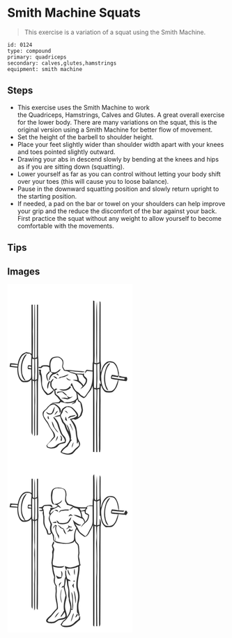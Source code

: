 # Smith Machine Squats
> This exercise is a variation of a squat using the Smith Machine.

``` 
id: 0124 
type: compound 
primary: quadriceps 
secondary: calves,glutes,hamstrings 
equipment: smith machine 
``` 

## Steps

 - This exercise uses the Smith Machine to work the Quadriceps, Hamstrings, Calves and Glutes. A great overall exercise for the lower body. There are many variations on the squat, this is the original version using a Smith Machine for better flow of movement.
 - Set the height of the barbell to shoulder height.
 - Place your feet slightly wider than shoulder width apart with your knees and toes pointed slightly outward.
 - Drawing your abs in descend slowly by bending at the knees and hips as if you are sitting down (squatting).
 - Lower yourself as far as you can control without letting your body shift over your toes (this will cause you to loose balance).
 - Pause in the downward squatting position and slowly return upright to the starting position.
 - If needed, a pad on the bar or towel on your shoulders can help improve your grip and the reduce the discomfort of the bar against your back. First practice the squat without any weight to allow yourself to become comfortable with the movements.

## Tips


## Images

<svg width="288" height="400" viewBox="0 0 216 300" xmlns="http://www.w3.org/2000/svg">
  <g fill="#FFF">
    <path d="M0 0h216v300H0V0m147.79 28.02c-.11 33-.04 65.99-.04 98.99-.12 2.87.48 5.93-.81 8.62-.24 4.29-.02 8.6-.28 12.89-3.21-.34-6.37-1.07-9.57-1.36-2.61 1-3.01 4.14-3.62 6.49 1.3-1.49 2.52-3.06 3.78-4.6 3.18.51 6.38.83 9.59 1.12.25 11.56.19 24.03-6.76 33.88-2.68 3.31-4.38 7.47-7.88 10.04-2.49-1.49-5.36-2.6-7.09-5.05-2.25-3.14-6.22-4.39-8.48-7.5-2.69-3.38-3.64-7.69-5.59-11.46-1 1.19-1.63 2.63-2.21 4.07.89.42 1.79.83 2.69 1.25 1.09 4.52 4.13 8.12 7.26 11.41.59 3.33 1.29 6.68.8 10.07-5.26 6.04-13.84 6.38-21.25 6.31-2.58-2.98-6.41-4.76-8.35-8.28-1.42-2.87-4.92-3.78-6.56-6.49-.22-1.92-.02-3.92-.98-5.68 1.06-.61 2.15-1.17 3.24-1.71-.09-.35-.26-1.03-.35-1.38l-2.74.15c-.5.56-1.01 1.12-1.51 1.68-1.69-2.01-4-3.73-4.77-6.35-.33-2.12-.12-4.28-.15-6.41 1.53-1.83 2.77-3.89 3.55-6.15-2.51 1.05-3.85 3.52-5.68 5.38.01 2.85-.61 5.89.67 8.57 1.19 2.21 3.09 3.91 4.89 5.62-2.89 2.54-5.76 5.19-9.36 6.68-2.67-2.98-6.25-5.29-7.87-9.08-1.28-3.11-2.85-6.28-2.67-9.73.21-5.67.54-11.54-1.49-16.95-.78-1.89-.19-3.91-.09-5.86a7.86 7.86 0 0 0-3.97-.06c-.02.99.41 1.79 1.29 2.4-.65 2.33-.36 4.72.14 7.04l1.13-.31c1.52 6.5.9 13.26 2.5 19.74 1.07 5.36 4.64 9.75 8.22 13.69 1.68 1.87 4.26.52 6.18-.18 3.45-1.12 5.04-4.62 7.2-7.22.42 2.31.17 4.75.9 7 1.24 2.31 3.77 3.52 5.27 5.63 1.23 1.79 2.56 3.52 4.1 5.06-.88 1.01-1.73 2.05-2.56 3.1-3.69.45-7.41.58-11.11.91l.06.98c3.9-.31 7.81.13 11.71 0 1.34-.08 1.93-1.6 2.9-2.32 3.61.78 7.22 1.65 10.88 2.2 4.85.24 9.53-1.42 14.13-2.75-2.22 1.37-4.73 2.41-6.44 4.46 3.09-1.36 8.01-1.71 7.79-6.11.9-.82 1.8-1.63 2.7-2.43.16.77.49 2.32.65 3.09 1.34.97 2.67 1.95 3.99 2.96.54 3.65 1.35 7.25 2.02 10.88.74 3.24-1.26 6.11-2.01 9.14-.58 2.09-2.03 4.33-4.31 4.73 2.52-5.57-3.2-10.09-6.6-13.75-3.95-5.22-12.19-7.12-17.38-2.61-4.69 2.47-4.93 8.13-6.76 12.49-3.95 1.16-8.19 1.77-11.54 4.36 2.63 4.45 6.4 8.41 7.56 13.58 1.05 4.42 3.11 8.49 4.63 12.75 1.87 5.44 8.13 8.73 7.7 15.05-4.76 2.6-10.92 2.38-14.76 6.62-2.25 2.77-5.87 3.26-9.13 4.02L70 280.2l-1.47-2.63c1.63-3.86 5.56-5.77 8.14-8.86 1.66-1.99 3.58-3.72 5.26-5.67 1.43-5.03-2.64-9.05-5.2-12.88-4.04-4.44-5.02-10.69-8.95-15.2-2.32-3.9-6.58-7.91-5.07-12.86.64-4.17 5.03-5.83 7.19-9.06 2.54-3.55 6.21-6.68 10.9-6.02 2.56 2.16 5.85 3.67 7.47 6.76 1.51 2.28 1.65 5.06 2.06 7.68 3.04-2.22 1.81-6.31.11-8.98-3.7-4.15-8.67-8.29-14.65-6.94-2.67 2.35-5.61 4.46-7.68 7.42-2.07 2.88-5.77 4.39-7.12 7.8-1.41 8.9 6.66 14.88 10 22.26 2.9 6.61 9.75 12.13 8.86 19.93-1.56 1.82-3.26 3.52-4.58 5.54-2.33 3.37-5.75 5.83-7.92 9.33.43 1.15.92 2.29 1.48 3.4 5.37 2.07 11.6 2.33 16.58-.83 1.88-1.76 3.25-4.19 5.76-5.14 2.91-.94 6.01-1.18 8.87-2.3.59-1.96 1.55-3.97.78-6.02-.73-4.46-5.36-6.64-6.87-10.72-1.95-4.64-3.64-9.39-4.91-14.27-1.43-5.19-4.91-9.45-8.71-13.12 3.53-.41 6.99-1.25 10.48-1.85 1 3.09 2.03 6.18 3.14 9.23 1.01 2.94 4.06 4.67 4.8 7.74 1.93 7.43 6.94 13.67 8.5 21.24 1.14 4.71-2.82 8.29-5.04 11.97-3.78 3.84-9.2 6.53-10.51 12.24 5.51 3.9 12.74 5.22 19.19 3.05 2.52-.72 3.77-3.23 5.49-4.99 2.81-3.58 7.38-5.88 8.78-10.46.98-3.17-1.22-6.01-2.36-8.81-2.73-5.27-2.36-11.36-3.28-17.08-.55-6.91-3.92-13.48-9.27-17.89 1.34-.43 2.68-.81 4.04-1.17 1.24.96 2.8 1.5 4.27.68 3.77-1.2 6.88-3.88 9.34-6.91.8-3.63 3.01-7.05 2.1-10.91-.97-5.25-.94-12.02-6.6-14.59-2.25-3.96-1.2-8.63-3.05-12.75 3.38 3.37 6.74 7.06 11.51 8.41 4.36-2.05 5.79-6.95 8.97-10.23a24.3 24.3 0 0 0 5.74-10.87c.41 2.72 1.17 5.41 1.17 8.18 0 35.22-.02 70.45.01 105.67.53.04 1.59.12 2.12.15.06-36.2.22-72.4-.06-108.6 1.23.41 2.46.83 3.69 1.25.02 8.18.13 16.36-.51 24.51-.07 27.66-.22 55.33.17 82.97.47-.01 1.4-.02 1.87-.03-.48-36-.6-72.03.1-108.03 1.07-.26 2.14-.52 3.21-.77.07 26.63-.1 53.26-.43 79.89.48 9.65-.47 19.3.25 28.94.36 0 1.08.01 1.44.01.31-1.65.66-3.29.68-4.97.23-28-.04-56 .33-84-.19-8.7-.47-17.43.67-26.07 1.68 2.02 1.96 4.96 3.57 7.11 1.64 2.34 3.82 5.25 7.02 5.04 3.57.03 7.63 1.05 10.57-1.64 5.59-4.8 8.24-12.34 9.11-19.48 4.46.51 8.91 1.17 13.35 1.85 2.19-1.91 2.12-4.86.63-7.15-4.35-.32-9-.33-12.94-2.39.08 1.08.15 2.16.2 3.24 3.09.03 6.15.46 9.2.9l-.4 2.59c-7.43-.69-14.79-1.99-22.13-3.31.74-.85 1.15-2.86 2.72-2.16 2.99.49 5.97 1.05 8.98 1.43.87-2.95 1.59-6.01.66-9.07-1.38-6.17-2.86-13.56-8.7-17.08-4.02-1.34-8.95-2.07-12.63.6-5.53 3.92-7.61 10.84-9.3 17.08-1.25-3.12.3-6.36.21-9.57.38-4.03-.72-7.98-.82-11.98.06-32.01.04-64.03.09-96.04-.2-1.66.45-4.03-1.72-4.74-.55 35.06-.08 70.13-.48 105.19l-3.99 1.35c.13-6.93.25-13.87.2-20.8-.15-28.46.48-56.94-.49-85.38-1.07 10.08-.93 20.27-.97 30.41-.12 19.02.18 38.05-.12 57.08-.11 6.27.41 12.52.66 18.78-.91-.18-2.73-.54-3.64-.73-.05-4.69.41-9.37.29-14.07-.34-30.8.5-61.61-.44-92.4-.55-.15-1.64-.46-2.18-.61M41.63 35c.1 28.22-.14 56.44.12 84.66-2.52-2.26-5.93-2.16-9.02-2.94-3.12 1.28-6.56 2.45-8.64 5.28-3.46 4.48-5.23 10.04-6.17 15.56-4.18-1.17-8.53-1.5-12.85-1.67-.57 2.04-.88 4.13-1.04 6.25 4.44.32 8.84 1.09 13.28 1.35-.29 7.96.66 16.84 6.3 22.95 2.65 3.03 6.91 1.97 10.42 1.88 3.03-.1 5.08-2.62 7.33-4.29.44 4.3.26 8.63.28 12.94 0 25.66-.01 51.31 0 76.97-.12 2.26 1.01 4.28 1.81 6.32.43-31.58-.12-63.17.19-94.75.65.34 1.96 1.01 2.62 1.35 1.14 31.6-1.04 63.23.16 94.82.77-1.08 1.46-2.26 1.28-3.65-.01-16.37.01-32.74 0-49.11.78-13.96-.58-27.94.16-41.91.66-.48 1.99-1.43 2.65-1.91.72 31.75-.12 63.54.17 95.3 3.02-.27 1.62-3.51 2-5.39.05-28.98.11-57.96.09-86.94 1.16-6.98.85-14.03.56-21.07.18-8.32.51-16.68-.46-24.96-.04-29.01-.01-58.02.04-87.03-.46-.01-1.36-.01-1.82-.01-.01 30.27-.2 60.54-.22 90.82-.81.26-2.42.79-3.23 1.06.11-30.6.14-61.21-.17-91.8l-.85-.04c-.57 30.77-.07 61.55-.33 92.32-3.08-.63-2.33-4.02-2.45-6.32.4-13.37.4-26.76.03-40.14.61-15.3-.33-30.6-.05-45.9h-2.19m35.63 91.34c-4.47 3.13-4.76 9.07-4.96 14.03-3.58-1.39-7.52-.96-11.26-.7-1.76-.02-2.64 1.76-3.82 2.77-.82-.06-2.46-.19-3.28-.25-.02.5-.07 1.51-.09 2.02 1.39.07 2.79.11 4.18.11 1.92-.41 2.63-3.13 4.8-2.86 3.21-.07 6.6-.07 9.49 1.51.13 2.21 0 4.54.94 6.6 1.02 1.84 3.05 2.67 4.82 3.62-4.14 2.49-6.03 7.26-6.4 11.89l1.12-.28c1.38-4.72 4.47-10.27 10.04-10.44 3.16-2.65 7.92-4.02 9.02-8.46-3.01 1.1-4.81 4.13-7.84 5.16-2.73 1.1-5.69.6-8.51.26-.62-6.94-2.93-14.31.91-20.78 1.03-3.75 5.27-3.97 8.45-4.6 5.55-.98 11.01 4.51 10.4 10.03.01 2.2-1.12 4.38-.69 6.57.74 2.19 2.04 4.13 3.15 6.14 3.09.58 6.37.72 9.11 2.42 2.94 1.92 6.53 2.09 9.7 3.44 3.02 2.55 3.96 6.66 3.97 10.45-2.57-.21-5.15-.41-7.73-.18 2.99 1.24 6.39 1.43 9.13 3.25 3 2.04 5.64 4.56 7.79 7.48-1.37 1.72-2.75 3.45-4.05 5.24 5.44-3.74 11.73-8.55 11.84-15.78.22-3.47-3.32-5.06-5.17-7.41-.33-1.44-.38-2.91-.53-4.37l-1.36 1.16c-4.93-1.02-10.2.46-14.87-1.76-3.04-1.15-6.67-.79-9.08-3.32 7.26.46 14.46 1.64 21.73 1.96 1.8.02 3.73.2 5.33-.8-6.7-1.65-13.68-1.1-20.46-2.16-4.69-.44-9.4-.98-14.11-.7-1.45-1.95-2.57-4.12-3.41-6.4 1.25-3.29 1.41-6.98.46-10.37-1.13-2.28-3.24-3.95-5.35-5.29-4.3-1.76-9.25-1-13.41.8m-10.12 29.64c-.18 4.13.72 8.53 4 11.33-1.61-3.61-2.55-7.43-2.14-11.41 1.57-1.84 3.93-3.37 4.2-5.96l-1.23-.2c-1.71 1.98-3.74 3.83-4.83 6.24m16.85-1.11c1.64.84 3.27 1.73 4.99 2.44-.77-1.3-1.62-2.55-2.48-3.78-.84.43-1.68.88-2.51 1.34m6.36 4.79c-.89 1.12-1.73 2.28-2.57 3.44 3.08-2.65 7.07-2.88 10.84-3.73 2.21-1.46 5.49-1.79 6.7-4.38-5.08 1.32-9.6 4.39-14.97 4.67M79 158.23c2.06 2.05 4.42 3.92 7.23 4.79-1.06-3.15-4.13-4.51-7.23-4.79m22.6 2.47c.99 3.5 4.58 5.54 8.01 4.17-1.34-.42-2.69-.82-4.04-1.19-1.28-1.05-2.59-2.06-3.97-2.98m-29.99 6.52c-2.6 3.76-3.49 8.38-2.38 12.83 1.63-2.07 1.26-4.81 1.97-7.2.74-2 1.87-3.85 2.39-5.94l-.7-.13-1.28.44m36.58 7.97c-1.82 2.03-3.8 4.06-6.34 5.17-4.09 1.27-8.4.39-12.59.57 6.43 3.93 15.71 2.76 20.29-3.53-.45-.74-.9-1.48-1.36-2.21m-21.51 9.71c-.61 1.05-1.22 2.1-1.8 3.17 3.17-1.52 6.53-2.72 10.11-2.28 2.41 2.5 4.93 5.06 8.28 6.26-1.12-2.53-3.62-3.93-5.55-5.74-2.93-3.11-7.36-1.23-11.04-1.41m16.03 7.61c.59.96 1.77 2.89 2.36 3.86-2.14-.06-4.23-.51-6.27-1.13-2.09.26-4.18.56-6.26.9 3.1.64 6.28.79 9.31 1.73 2.89 1.15 5.33-1.25 7.7-2.49 1.15-.73 2.29-1.49 3.38-2.31-1.64.48-3.22 1.15-4.89 1.57-1.9-.36-3.59-1.35-5.33-2.13M77 220.96c-2.91 3.65-7.02.5-10.04-1.18 1.14 4.08 6.17 5.6 9.67 3.74 3.95-2.95 4.26-8.26 5.19-12.69-2.26 3.04-3.31 6.71-4.82 10.13m4.29 4.3c2.35-2.18 4.68-4.53 5.84-7.58-3.06 1.48-4.77 4.49-5.84 7.58m-9.41 6.73c-.29-1.84-.85-3.62-1.47-5.37-1.54 1.53-1.31 6.08 1.47 5.37m4.88 3.98c.09 4.11 1.62 8.07 3.95 11.41 2.07 2.98 4 6.32 7.34 8.05-1.7-2.72-4.11-4.91-5.84-7.61-2.38-3.7-2.62-8.39-5.45-11.85m14.3 24.53c.5 1.39 1.06 2.76 1.64 4.13-.33 1.48-.64 2.97-.94 4.46.47.19 1.41.57 1.88.75.72-3.35 1.42-7.77-2.58-9.34m-7.92 10.22c1.75-2.96 4.82-5.98 3.46-9.72-1.49 3.1-2.67 6.37-3.46 9.72z"/>
    <path d="M24.62 124.51c1.73-2.63 4.62-4.08 7.13-5.82 2.33.39 4.68.66 7.04.79 1.16 1.32 3.24 2.49 2.77 4.55-.73 5.22-.48 10.5-.47 15.75-1.67-.14-3.35-.27-5.03-.4-1.02 2.18-1.44 4.48-.32 6.73 1.73.11 3.46.25 5.19.38.06 4.8.45 9.65-.14 14.44-1.81 3.98-6.25 5.6-10.42 5.08.21-.76.65-2.29.86-3.05l-.66 1.35c-2.25-3.92-4.74-7.88-5.15-12.49-.69-7.52-.35-15.37 2.87-22.32 1.28-3.46 4.04-6.1 5.28-9.56-3.19 1.19-4.75 4.38-6.35 7.15-4.43 9.33-4.86 20.25-2.29 30.17.89 3.63 3.31 6.54 5.73 9.27-5.7.34-8.84-4.93-10.24-9.65-3.01-10.76-1.67-22.8 4.2-32.37zM42.86 128.16c1.18.21 2.37.43 3.55.65 0 11.93.5 23.89-.53 35.8-.68-.25-2.05-.75-2.73-1.01-.56-11.8-.27-23.63-.29-35.44zM47.81 128.62c1.19-.23 2.39-.47 3.59-.7-.14 11.77.14 23.55-.18 35.3-1.14.56-2.3 1.07-3.49 1.53-.06-3.56-.05-7.13.16-10.69.62-8.47-.52-16.96-.08-25.44zM174.99 134.19c3.1.66 6.88-.01 9.2 2.6 4.94 5.01 5.8 12.33 6.99 18.93-.33.71-.66 1.41-1 2.12-3.33-.92-6.74-1.44-10.14-1.94-.75 2.05-3.03 5.87-.17 7.13 3.56 1.02 7.29 1.25 10.95 1.72-2.73 6.59-3.78 15.31-10.95 18.74-4.3.59-9.96 1.48-12.81-2.68-5.03-6.42-4.98-15.05-5.48-22.81 1.11-6.48 2.53-13.34 6.7-18.65 1.74-2.29 4.33-3.66 6.71-5.16m-4.89 9.82c-4.23 11.1-5.03 24-.02 34.99.73 1.84 2.34 3.05 3.94 4.09-1.32-3.81-3.85-7.15-4.51-11.2-1.79-8.78-1.49-18.22 1.87-26.59 1.33-3.52 4.24-6.11 5.81-9.5-3.98.84-5.5 4.95-7.09 8.21zM149.27 137.02c1.35.25 2.7.5 4.05.77-.03 13.76.51 27.55-.58 41.28-1.16-.39-2.31-.79-3.46-1.19-.02-13.62-.08-27.24-.01-40.86zM154.88 137.65c1.33-.45 2.67-.9 4.01-1.34 0 8.57-.01 17.14-.03 25.71.04 1.74-.07 3.82 1.49 5.01.23 1.57.75 3.15.46 4.75-.25.02-.74.05-.99.07-.25-.75-.74-2.24-.99-2.98.05 3.02.05 6.04-.03 9.06-1.38.38-2.76.74-4.14 1.1-.02-4.35.08-8.7.33-13.03.46-9.45-.53-18.9-.11-28.35zM6.58 138.26c3.71-.06 7.41.38 11.12.42-.06.77-.19 2.31-.25 3.08-3.72-.43-7.42-.92-11.14-1.33.07-.54.2-1.63.27-2.17z"/>
    <path d="M36.99 141.2l3.83.42c.07.8.22 2.41.29 3.21-1.66-.31-3.33-.58-4.95-1.06.21-.88.49-1.74.83-2.57zM119.72 155.04c3.4-.01 6.82.19 10.14 1.01.35 3.46 3.16 5.61 5.25 8.06.85 3.83-1.75 7.15-3.89 10.02-1.98-3.33-5.02-5.75-7.85-8.31-.36-3.82-1.42-7.61-3.65-10.78zM102.72 211.06c2.74.03 5.73.32 7.87 2.24 3.9 3.77 7.73 7.82 9.51 13.07-3.19 3.53-7.82 4.87-12.39 5.47 4.54 7.1 9.66 14.38 10.12 23.1.17 6.3 2.68 12.42 1.86 18.73.29.11.88.33 1.17.43.31-.82.92-2.47 1.23-3.3 1 1.99 1.61 4.12 1.68 6.36-2.77 3.46-6.71 5.69-9.5 9.12-3.13 4.4-9.28 6.26-14.4 4.77-2.1-.54-4.16-1.23-6.19-1.99 2.32-4.38 6.37-7.27 10.29-10.08 2.4-3.71 4.1-7.89 7.26-11.08-.47-.07-1.41-.2-1.88-.26 1.28-5.61-.64-11.34-2.22-16.7-1.25-3.58-2.53-7.35-5.32-10.06 1.08 4.32 3.4 8.21 4.41 12.56-2.75-3.3-4.16-7.39-5.37-11.44-.73-2.59-3.68-3.73-4.4-6.35-.94-3.48-4.09-6.01-4.4-9.69.66-2.51 2.98-4.25 3.37-6.88.42-4.04 4.49-5.77 7.3-8.02m-4.05 6.67c1.86 1.58 3.6 3.32 5.65 4.67-.37-1.69-1.63-2.84-2.77-4.04-.72-.16-2.16-.47-2.88-.63M104.4 231c1.73-.78 3.36-1.75 5.1-2.51 2.96-.75 6.71-.48 8.35-3.63-4.55 1.98-11.48.25-13.45 6.14m-4.5 2.84c1.06.52 2.12 1.05 3.18 1.59-.8-2.54-1.48-5.12-2.43-7.6-.86 1.89-.93 3.97-.75 6.01m7.44 6.75c2.16 3.94 3.98 8.06 5.63 12.24-.57-4.48-2.77-8.49-4.36-12.66-.32.1-.95.31-1.27.42m3.81 40.84c1.66-2.93 2.43-6.27 2.99-9.56-1.82 2.86-3.13 6.11-2.99 9.56z"/>
  </g>
  <g fill="#333">
    <path d="M147.79 28.02c.54.15 1.63.46 2.18.61.94 30.79.1 61.6.44 92.4.12 4.7-.34 9.38-.29 14.07.91.19 2.73.55 3.64.73-.25-6.26-.77-12.51-.66-18.78.3-19.03 0-38.06.12-57.08.04-10.14-.1-20.33.97-30.41.97 28.44.34 56.92.49 85.38.05 6.93-.07 13.87-.2 20.8l3.99-1.35c.4-35.06-.07-70.13.48-105.19 2.17.71 1.52 3.08 1.72 4.74-.05 32.01-.03 64.03-.09 96.04.1 4 1.2 7.95.82 11.98.09 3.21-1.46 6.45-.21 9.57 1.69-6.24 3.77-13.16 9.3-17.08 3.68-2.67 8.61-1.94 12.63-.6 5.84 3.52 7.32 10.91 8.7 17.08.93 3.06.21 6.12-.66 9.07-3.01-.38-5.99-.94-8.98-1.43-1.57-.7-1.98 1.31-2.72 2.16 7.34 1.32 14.7 2.62 22.13 3.31l.4-2.59c-3.05-.44-6.11-.87-9.2-.9-.05-1.08-.12-2.16-.2-3.24 3.94 2.06 8.59 2.07 12.94 2.39 1.49 2.29 1.56 5.24-.63 7.15-4.44-.68-8.89-1.34-13.35-1.85-.87 7.14-3.52 14.68-9.11 19.48-2.94 2.69-7 1.67-10.57 1.64-3.2.21-5.38-2.7-7.02-5.04-1.61-2.15-1.89-5.09-3.57-7.11-1.14 8.64-.86 17.37-.67 26.07-.37 28-.1 56-.33 84-.02 1.68-.37 3.32-.68 4.97-.36 0-1.08-.01-1.44-.01-.72-9.64.23-19.29-.25-28.94.33-26.63.5-53.26.43-79.89-1.07.25-2.14.51-3.21.77-.7 36-.58 72.03-.1 108.03-.47.01-1.4.02-1.87.03-.39-27.64-.24-55.31-.17-82.97.64-8.15.53-16.33.51-24.51-1.23-.42-2.46-.84-3.69-1.25.28 36.2.12 72.4.06 108.6-.53-.03-1.59-.11-2.12-.15-.03-35.22-.01-70.45-.01-105.67 0-2.77-.76-5.46-1.17-8.18a24.3 24.3 0 0 1-5.74 10.87c-3.18 3.28-4.61 8.18-8.97 10.23-4.77-1.35-8.13-5.04-11.51-8.41 1.85 4.12.8 8.79 3.05 12.75 5.66 2.57 5.63 9.34 6.6 14.59.91 3.86-1.3 7.28-2.1 10.91-2.46 3.03-5.57 5.71-9.34 6.91-1.47.82-3.03.28-4.27-.68-1.36.36-2.7.74-4.04 1.17 5.35 4.41 8.72 10.98 9.27 17.89.92 5.72.55 11.81 3.28 17.08 1.14 2.8 3.34 5.64 2.36 8.81-1.4 4.58-5.97 6.88-8.78 10.46-1.72 1.76-2.97 4.27-5.49 4.99-6.45 2.17-13.68.85-19.19-3.05 1.31-5.71 6.73-8.4 10.51-12.24 2.22-3.68 6.18-7.26 5.04-11.97-1.56-7.57-6.57-13.81-8.5-21.24-.74-3.07-3.79-4.8-4.8-7.74-1.11-3.05-2.14-6.14-3.14-9.23-3.49.6-6.95 1.44-10.48 1.85 3.8 3.67 7.28 7.93 8.71 13.12 1.27 4.88 2.96 9.63 4.91 14.27 1.51 4.08 6.14 6.26 6.87 10.72.77 2.05-.19 4.06-.78 6.02-2.86 1.12-5.96 1.36-8.87 2.3-2.51.95-3.88 3.38-5.76 5.14-4.98 3.16-11.21 2.9-16.58.83-.56-1.11-1.05-2.25-1.48-3.4 2.17-3.5 5.59-5.96 7.92-9.33 1.32-2.02 3.02-3.72 4.58-5.54.89-7.8-5.96-13.32-8.86-19.93-3.34-7.38-11.41-13.36-10-22.26 1.35-3.41 5.05-4.92 7.12-7.8 2.07-2.96 5.01-5.07 7.68-7.42 5.98-1.35 10.95 2.79 14.65 6.94 1.7 2.67 2.93 6.76-.11 8.98-.41-2.62-.55-5.4-2.06-7.68-1.62-3.09-4.91-4.6-7.47-6.76-4.69-.66-8.36 2.47-10.9 6.02-2.16 3.23-6.55 4.89-7.19 9.06-1.51 4.95 2.75 8.96 5.07 12.86 3.93 4.51 4.91 10.76 8.95 15.2 2.56 3.83 6.63 7.85 5.2 12.88-1.68 1.95-3.6 3.68-5.26 5.67-2.58 3.09-6.51 5-8.14 8.86L70 280.2l5.19 1.14c3.26-.76 6.88-1.25 9.13-4.02 3.84-4.24 10-4.02 14.76-6.62.43-6.32-5.83-9.61-7.7-15.05-1.52-4.26-3.58-8.33-4.63-12.75-1.16-5.17-4.93-9.13-7.56-13.58 3.35-2.59 7.59-3.2 11.54-4.36 1.83-4.36 2.07-10.02 6.76-12.49 5.19-4.51 13.43-2.61 17.38 2.61 3.4 3.66 9.12 8.18 6.6 13.75 2.28-.4 3.73-2.64 4.31-4.73.75-3.03 2.75-5.9 2.01-9.14-.67-3.63-1.48-7.23-2.02-10.88-1.32-1.01-2.65-1.99-3.99-2.96-.16-.77-.49-2.32-.65-3.09-.9.8-1.8 1.61-2.7 2.43.22 4.4-4.7 4.75-7.79 6.11 1.71-2.05 4.22-3.09 6.44-4.46-4.6 1.33-9.28 2.99-14.13 2.75-3.66-.55-7.27-1.42-10.88-2.2-.97.72-1.56 2.24-2.9 2.32-3.9.13-7.81-.31-11.71 0l-.06-.98c3.7-.33 7.42-.46 11.11-.91.83-1.05 1.68-2.09 2.56-3.1-1.54-1.54-2.87-3.27-4.1-5.06-1.5-2.11-4.03-3.32-5.27-5.63-.73-2.25-.48-4.69-.9-7-2.16 2.6-3.75 6.1-7.2 7.22-1.92.7-4.5 2.05-6.18.18-3.58-3.94-7.15-8.33-8.22-13.69-1.6-6.48-.98-13.24-2.5-19.74l-1.13.31c-.5-2.32-.79-4.71-.14-7.04-.88-.61-1.31-1.41-1.29-2.4a7.86 7.86 0 0 1 3.97.06c-.1 1.95-.69 3.97.09 5.86 2.03 5.41 1.7 11.28 1.49 16.95-.18 3.45 1.39 6.62 2.67 9.73 1.62 3.79 5.2 6.1 7.87 9.08 3.6-1.49 6.47-4.14 9.36-6.68-1.8-1.71-3.7-3.41-4.89-5.62-1.28-2.68-.66-5.72-.67-8.57 1.83-1.86 3.17-4.33 5.68-5.38-.78 2.26-2.02 4.32-3.55 6.15.03 2.13-.18 4.29.15 6.41.77 2.62 3.08 4.34 4.77 6.35.5-.56 1.01-1.12 1.51-1.68l2.74-.15c.09.35.26 1.03.35 1.38-1.09.54-2.18 1.1-3.24 1.71.96 1.76.76 3.76.98 5.68 1.64 2.71 5.14 3.62 6.56 6.49 1.94 3.52 5.77 5.3 8.35 8.28 7.41.07 15.99-.27 21.25-6.31.49-3.39-.21-6.74-.8-10.07-3.13-3.29-6.17-6.89-7.26-11.41-.9-.42-1.8-.83-2.69-1.25.58-1.44 1.21-2.88 2.21-4.07 1.95 3.77 2.9 8.08 5.59 11.46 2.26 3.11 6.23 4.36 8.48 7.5 1.73 2.45 4.6 3.56 7.09 5.05 3.5-2.57 5.2-6.73 7.88-10.04 6.95-9.85 7.01-22.32 6.76-33.88-3.21-.29-6.41-.61-9.59-1.12-1.26 1.54-2.48 3.11-3.78 4.6.61-2.35 1.01-5.49 3.62-6.49 3.2.29 6.36 1.02 9.57 1.36.26-4.29.04-8.6.28-12.89 1.29-2.69.69-5.75.81-8.62 0-33-.07-65.99.04-98.99m27.2 106.17c-2.38 1.5-4.97 2.87-6.71 5.16-4.17 5.31-5.59 12.17-6.7 18.65.5 7.76.45 16.39 5.48 22.81 2.85 4.16 8.51 3.27 12.81 2.68 7.17-3.43 8.22-12.15 10.95-18.74-3.66-.47-7.39-.7-10.95-1.72-2.86-1.26-.58-5.08.17-7.13 3.4.5 6.81 1.02 10.14 1.94.34-.71.67-1.41 1-2.12-1.19-6.6-2.05-13.92-6.99-18.93-2.32-2.61-6.1-1.94-9.2-2.6m-25.72 2.83c-.07 13.62-.01 27.24.01 40.86 1.15.4 2.3.8 3.46 1.19 1.09-13.73.55-27.52.58-41.28-1.35-.27-2.7-.52-4.05-.77m5.61.63c-.42 9.45.57 18.9.11 28.35-.25 4.33-.35 8.68-.33 13.03 1.38-.36 2.76-.72 4.14-1.1.08-3.02.08-6.04.03-9.06.25.74.74 2.23.99 2.98.25-.02.74-.05.99-.07.29-1.6-.23-3.18-.46-4.75-1.56-1.19-1.45-3.27-1.49-5.01.02-8.57.03-17.14.03-25.71-1.34.44-2.68.89-4.01 1.34m-52.16 73.41c-2.81 2.25-6.88 3.98-7.3 8.02-.39 2.63-2.71 4.37-3.37 6.88.31 3.68 3.46 6.21 4.4 9.69.72 2.62 3.67 3.76 4.4 6.35 1.21 4.05 2.62 8.14 5.37 11.44-1.01-4.35-3.33-8.24-4.41-12.56 2.79 2.71 4.07 6.48 5.32 10.06 1.58 5.36 3.5 11.09 2.22 16.7.47.06 1.41.19 1.88.26-3.16 3.19-4.86 7.37-7.26 11.08-3.92 2.81-7.97 5.7-10.29 10.08 2.03.76 4.09 1.45 6.19 1.99 5.12 1.49 11.27-.37 14.4-4.77 2.79-3.43 6.73-5.66 9.5-9.12-.07-2.24-.68-4.37-1.68-6.36-.31.83-.92 2.48-1.23 3.3-.29-.1-.88-.32-1.17-.43.82-6.31-1.69-12.43-1.86-18.73-.46-8.72-5.58-16-10.12-23.1 4.57-.6 9.2-1.94 12.39-5.47-1.78-5.25-5.61-9.3-9.51-13.07-2.14-1.92-5.13-2.21-7.87-2.24zM41.63 35h2.19c-.28 15.3.66 30.6.05 45.9.37 13.38.37 26.77-.03 40.14.12 2.3-.63 5.69 2.45 6.32.26-30.77-.24-61.55.33-92.32l.85.04c.31 30.59.28 61.2.17 91.8.81-.27 2.42-.8 3.23-1.06.02-30.28.21-60.55.22-90.82.46 0 1.36 0 1.82.01-.05 29.01-.08 58.02-.04 87.03.97 8.28.64 16.64.46 24.96.29 7.04.6 14.09-.56 21.07.02 28.98-.04 57.96-.09 86.94-.38 1.88 1.02 5.12-2 5.39-.29-31.76.55-63.55-.17-95.3-.66.48-1.99 1.43-2.65 1.91-.74 13.97.62 27.95-.16 41.91.01 16.37-.01 32.74 0 49.11.18 1.39-.51 2.57-1.28 3.65-1.2-31.59.98-63.22-.16-94.82-.66-.34-1.97-1.01-2.62-1.35-.31 31.58.24 63.17-.19 94.75-.8-2.04-1.93-4.06-1.81-6.32-.01-25.66 0-51.31 0-76.97-.02-4.31.16-8.64-.28-12.94-2.25 1.67-4.3 4.19-7.33 4.29-3.51.09-7.77 1.15-10.42-1.88-5.64-6.11-6.59-14.99-6.3-22.95-4.44-.26-8.84-1.03-13.28-1.35.16-2.12.47-4.21 1.04-6.25 4.32.17 8.67.5 12.85 1.67.94-5.52 2.71-11.08 6.17-15.56 2.08-2.83 5.52-4 8.64-5.28 3.09.78 6.5.68 9.02 2.94-.26-28.22-.02-56.44-.12-84.66m-17.01 89.51c-5.87 9.57-7.21 21.61-4.2 32.37 1.4 4.72 4.54 9.99 10.24 9.65-2.42-2.73-4.84-5.64-5.73-9.27-2.57-9.92-2.14-20.84 2.29-30.17 1.6-2.77 3.16-5.96 6.35-7.15-1.24 3.46-4 6.1-5.28 9.56-3.22 6.95-3.56 14.8-2.87 22.32.41 4.61 2.9 8.57 5.15 12.49l.66-1.35c-.21.76-.65 2.29-.86 3.05 4.17.52 8.61-1.1 10.42-5.08.59-4.79.2-9.64.14-14.44-1.73-.13-3.46-.27-5.19-.38-1.12-2.25-.7-4.55.32-6.73 1.68.13 3.36.26 5.03.4-.01-5.25-.26-10.53.47-15.75.47-2.06-1.61-3.23-2.77-4.55-2.36-.13-4.71-.4-7.04-.79-2.51 1.74-5.4 3.19-7.13 5.82m18.24 3.65c.02 11.81-.27 23.64.29 35.44.68.26 2.05.76 2.73 1.01 1.03-11.91.53-23.87.53-35.8-1.18-.22-2.37-.44-3.55-.65m4.95.46c-.44 8.48.7 16.97.08 25.44-.21 3.56-.22 7.13-.16 10.69 1.19-.46 2.35-.97 3.49-1.53.32-11.75.04-23.53.18-35.3-1.2.23-2.4.47-3.59.7m-41.23 9.64c-.07.54-.2 1.63-.27 2.17 3.72.41 7.42.9 11.14 1.33.06-.77.19-2.31.25-3.08-3.71-.04-7.41-.48-11.12-.42m30.41 2.94c-.34.83-.62 1.69-.83 2.57 1.62.48 3.29.75 4.95 1.06-.07-.8-.22-2.41-.29-3.21l-3.83-.42z"/>
    <path d="M77.26 126.34c4.16-1.8 9.11-2.56 13.41-.8 2.11 1.34 4.22 3.01 5.35 5.29.95 3.39.79 7.08-.46 10.37.84 2.28 1.96 4.45 3.41 6.4 4.71-.28 9.42.26 14.11.7 6.78 1.06 13.76.51 20.46 2.16-1.6 1-3.53.82-5.33.8-7.27-.32-14.47-1.5-21.73-1.96 2.41 2.53 6.04 2.17 9.08 3.32 4.67 2.22 9.94.74 14.87 1.76l1.36-1.16c.15 1.46.2 2.93.53 4.37 1.85 2.35 5.39 3.94 5.17 7.41-.11 7.23-6.4 12.04-11.84 15.78 1.3-1.79 2.68-3.52 4.05-5.24a32.006 32.006 0 0 0-7.79-7.48c-2.74-1.82-6.14-2.01-9.13-3.25 2.58-.23 5.16-.03 7.73.18-.01-3.79-.95-7.9-3.97-10.45-3.17-1.35-6.76-1.52-9.7-3.44-2.74-1.7-6.02-1.84-9.11-2.42-1.11-2.01-2.41-3.95-3.15-6.14-.43-2.19.7-4.37.69-6.57.61-5.52-4.85-11.01-10.4-10.03-3.18.63-7.42.85-8.45 4.6-3.84 6.47-1.53 13.84-.91 20.78 2.82.34 5.78.84 8.51-.26 3.03-1.03 4.83-4.06 7.84-5.16-1.1 4.44-5.86 5.81-9.02 8.46-5.57.17-8.66 5.72-10.04 10.44l-1.12.28c.37-4.63 2.26-9.4 6.4-11.89-1.77-.95-3.8-1.78-4.82-3.62-.94-2.06-.81-4.39-.94-6.6-2.89-1.58-6.28-1.58-9.49-1.51-2.17-.27-2.88 2.45-4.8 2.86-1.39 0-2.79-.04-4.18-.11.02-.51.07-1.52.09-2.02.82.06 2.46.19 3.28.25 1.18-1.01 2.06-2.79 3.82-2.77 3.74-.26 7.68-.69 11.26.7.2-4.96.49-10.9 4.96-14.03m42.46 28.7c2.23 3.17 3.29 6.96 3.65 10.78 2.83 2.56 5.87 4.98 7.85 8.31 2.14-2.87 4.74-6.19 3.89-10.02-2.09-2.45-4.9-4.6-5.25-8.06-3.32-.82-6.74-1.02-10.14-1.01zM170.1 144.01c1.59-3.26 3.11-7.37 7.09-8.21-1.57 3.39-4.48 5.98-5.81 9.5-3.36 8.37-3.66 17.81-1.87 26.59.66 4.05 3.19 7.39 4.51 11.2-1.6-1.04-3.21-2.25-3.94-4.09-5.01-10.99-4.21-23.89.02-34.99z"/>
    <path d="M67.14 155.98c1.09-2.41 3.12-4.26 4.83-6.24l1.23.2c-.27 2.59-2.63 4.12-4.2 5.96-.41 3.98.53 7.8 2.14 11.41-3.28-2.8-4.18-7.2-4-11.33zM83.99 154.87c.83-.46 1.67-.91 2.51-1.34.86 1.23 1.71 2.48 2.48 3.78-1.72-.71-3.35-1.6-4.99-2.44zM90.35 159.66c5.37-.28 9.89-3.35 14.97-4.67-1.21 2.59-4.49 2.92-6.7 4.38-3.77.85-7.76 1.08-10.84 3.73.84-1.16 1.68-2.32 2.57-3.44zM79 158.23c3.1.28 6.17 1.64 7.23 4.79-2.81-.87-5.17-2.74-7.23-4.79zM101.6 160.7c1.38.92 2.69 1.93 3.97 2.98 1.35.37 2.7.77 4.04 1.19-3.43 1.37-7.02-.67-8.01-4.17zM71.61 167.22l1.28-.44.7.13c-.52 2.09-1.65 3.94-2.39 5.94-.71 2.39-.34 5.13-1.97 7.2-1.11-4.45-.22-9.07 2.38-12.83zM108.19 175.19c.46.73.91 1.47 1.36 2.21-4.58 6.29-13.86 7.46-20.29 3.53 4.19-.18 8.5.7 12.59-.57 2.54-1.11 4.52-3.14 6.34-5.17zM86.68 184.9c3.68.18 8.11-1.7 11.04 1.41 1.93 1.81 4.43 3.21 5.55 5.74-3.35-1.2-5.87-3.76-8.28-6.26-3.58-.44-6.94.76-10.11 2.28.58-1.07 1.19-2.12 1.8-3.17zM102.71 192.51c1.74.78 3.43 1.77 5.33 2.13 1.67-.42 3.25-1.09 4.89-1.57-1.09.82-2.23 1.58-3.38 2.31-2.37 1.24-4.81 3.64-7.7 2.49-3.03-.94-6.21-1.09-9.31-1.73 2.08-.34 4.17-.64 6.26-.9 2.04.62 4.13 1.07 6.27 1.13-.59-.97-1.77-2.9-2.36-3.86zM77 220.96c1.51-3.42 2.56-7.09 4.82-10.13-.93 4.43-1.24 9.74-5.19 12.69-3.5 1.86-8.53.34-9.67-3.74 3.02 1.68 7.13 4.83 10.04 1.18zM81.29 225.26c1.07-3.09 2.78-6.1 5.84-7.58-1.16 3.05-3.49 5.4-5.84 7.58zM98.67 217.73c.72.16 2.16.47 2.88.63 1.14 1.2 2.4 2.35 2.77 4.04-2.05-1.35-3.79-3.09-5.65-4.67zM104.4 231c1.97-5.89 8.9-4.16 13.45-6.14-1.64 3.15-5.39 2.88-8.35 3.63-1.74.76-3.37 1.73-5.1 2.51zM71.88 231.99c-2.78.71-3.01-3.84-1.47-5.37.62 1.75 1.18 3.53 1.47 5.37zM99.9 233.84c-.18-2.04-.11-4.12.75-6.01.95 2.48 1.63 5.06 2.43 7.6-1.06-.54-2.12-1.07-3.18-1.59zM76.76 235.97c2.83 3.46 3.07 8.15 5.45 11.85 1.73 2.7 4.14 4.89 5.84 7.61-3.34-1.73-5.27-5.07-7.34-8.05-2.33-3.34-3.86-7.3-3.95-11.41zM107.34 240.59c.32-.11.95-.32 1.27-.42 1.59 4.17 3.79 8.18 4.36 12.66-1.65-4.18-3.47-8.3-5.63-12.24zM91.06 260.5c4 1.57 3.3 5.99 2.58 9.34-.47-.18-1.41-.56-1.88-.75.3-1.49.61-2.98.94-4.46-.58-1.37-1.14-2.74-1.64-4.13zM83.14 270.72c.79-3.35 1.97-6.62 3.46-9.72 1.36 3.74-1.71 6.76-3.46 9.72zM111.15 281.43c-.14-3.45 1.17-6.7 2.99-9.56-.56 3.29-1.33 6.63-2.99 9.56z"/>
  </g>
</svg>

<svg width="288" height="400" viewBox="0 0 216 300" xmlns="http://www.w3.org/2000/svg">
  <g fill="#FFF">
    <path d="M0 0h216v300H0V0m147.79 34.07c.09 10.32-.02 20.63.07 30.95.02 2.22.01 4.49-.78 6.61-.21 3.06-.19 6.13-.17 9.2-3.94.04-8.63-.39-11.07 3.42-8.11-.08-16.94.45-24.12-3.99-2.49-1.43-5.98-.77-7.82-3.29-3.67-3.61-2.9-9.34-2.04-13.94-.04-3.98-.58-9.19-4.87-10.85-5.3-2.3-11.89-3.14-17.12-.26-4.13 2.36-4.33 7.77-4.81 11.97.71 5.09-.28 11.04 3.65 15.02 3.05-.03 5.86 1.02 8.39 2.69-1.77 1.12-3.5 2.33-5.43 3.16-2.62.36-5.3-.13-7.9.52.17.6.5 1.78.67 2.37-1.69 2.39-2.7 5.24-2.31 8.2.25.26.76.79 1.01 1.06-.56 2.33-2.09 4.55-1.78 7.1.58 3.43 2.48 6.48 3.21 9.87-1.74 4.69-1.38 9.66.55 14.23-1.08.59-2.18 1.16-3.29 1.69-1.53-.71-1.43-2.43-1.76-3.83-.38-3.35-3.09-5.69-4.38-8.68-2.36-5.48-1.69-11.59-1.75-17.39-1.71-4.59.23-9.8-2.83-13.91.81-1.32 1.62-2.63 2.41-3.96 3.17-.43 6.38-.51 9.56-.26 1.77.44 2.74 2.84 4.77 2.18.06-1.61-1.24-2.76-2-4.04-3.66-.43-7.36-.21-11.02.12-2.43.22-3.72 2.59-5.72 3.68-1.61.26-3.26.21-4.86.53-.19 2.2 3.61 1.22 5.02 2.04.29.81.58 1.62.86 2.44-1.95.12-3.9.27-5.85.46 2.29 1.36 4.95 1.57 7.55 1.33-.68 1.75-1.48 3.64-.67 5.51 1.45 4.9.5 10.03.88 15.03.38 3.85 2.29 7.31 4.15 10.62 1.73 2.9 1.91 6.37 3.31 9.41 1.49-.04 2.99-.07 4.48-.1.54-.59 1.61-1.77 2.14-2.36 2.83 3.52 2.65 8.12 3.35 12.33 2.88 4.37 8.33 5.08 13.13 5.41 6.74 1.36 13.84 1.05 20.31-1.37 1.41-.61 2.27-2 3.38-3 .15 3.96 4.95 5.05 5.28 8.87.62 4.26.95 8.62.84 12.91-1.89 6.39.67 12.81 1.51 19.16a57.26 57.26 0 0 1-13.74 4.77c-3.97.94-7.63-1.14-11.3-2.24.72 2.66 1.43 5.39 3.07 7.67.13-.93.4-2.8.53-3.73 6.7 1.28 13.4-.37 19.53-3.07.45 12.05-4.26 23.72-3 35.78.7 5.02 3.09 9.74 2.84 14.9.43 6.42-2.27 12.54-1.91 18.95.1 3.26-.25 6.57.34 9.8 2.42 1.02 1.71 4.31 2.74 6.27l1.59-2.4c-1.25-5.11-2.41-10.32-2.25-15.61-.13-5.43 2.48-10.51 1.97-15.98.5-5.86-1.96-11.31-2.87-16.99-1.05-12.05 3.69-23.63 2.9-35.69.47-.33 1.4-1 1.87-1.33-1.77-4.13-1.21-8.76-2.54-13-1.16-3.31 1.06-6.64.44-10.02-.72-4.22.09-8.66-1.38-12.74-1.44-2.64-4.7-4.05-5.1-7.32-1.31-6.43-1.18-13.46 1.96-19.39 2.62 6.08 8.01 10.21 13.52 13.53 3.2-.38 5.64-2.96 7.16-5.64 2.47-4.9 5.22-9.66 7.46-14.67.17 57.08.02 114.17.08 171.25-.25 1.58.41 2.82 1.88 3.45.43-6.47.17-12.97.24-19.46.16-51.23-.47-102.48.36-153.71.88.31 1.75.62 2.63.92.15 4.73.29 9.47.71 14.18.53 5.56-.95 11.06-.65 16.63.17 7.66.73 15.31.51 22.98-.13 11.32.44 22.66-.47 33.95-.07 28.01-.1 56.01.09 84.01.46.01 1.4.02 1.87.03-.22-23.35-.54-46.7-.26-70.06-.4-14.99.73-29.96.01-44.94.33-18.37-.59-36.72-.03-55.08-.37-2.3 2.38-2.32 3.82-3.07.17 12.05.15 24.11-.19 36.16.28 41.98-.37 83.96-.36 125.94.01 3.94-.17 7.9.42 11.81.99-1.37 1.9-2.92 1.79-4.67.34-55.72.13-111.44.43-167.16.82-4.86 1.08-9.97-1.33-14.48-.35 3.48-.33 6.99-.45 10.49-1.39.4-2.78.79-4.18 1.17.35-13.03.43-26.06.09-39.09-.75-2.78 2.35-3.09 4.18-3.88.15 8.94 0 17.88.06 26.82.32-.11.96-.33 1.29-.44.65 7.47 2.82 15.84 9.61 20.06 4.36-.63 9.46.68 12.97-2.74 5.27-5.15 7.73-12.6 8.69-19.76 4.38.5 8.84.32 13.14 1.36.9-1.42 1.73-2.88 2.56-4.35-1.16-1.07-1.58-3.7-3.63-3.18-1.08 1.42-1.89 3.05-2.2 4.83-7.35-.32-14.65-1.31-21.96-2.03.49-.87 1.02-1.71 1.6-2.52 6.2.68 12.41 1.38 18.65 1.63.67-.67 1.34-1.33 2.01-1.99-3.1-.07-6.18-.27-9.26-.42-.19-4.62-.79-9.24-2.27-13.64-1.44-4.02-3.3-8.68-7.57-10.38-4.16-.89-9.01-1.22-12.49 1.7-5.39 4.46-7.48 11.52-9.05 18.06-1.04-5.03 1.09-10.14-.17-15.19-.71-12.33-.02-24.72-.3-37.07.14-1.49-.57-2.78-1.45-3.91-.79 13.78-.06 27.6-.51 41.4-1.29.42-2.57.84-3.86 1.27-.3-13.99.01-27.99-.61-41.97-.86 9.76-1.03 19.56-.98 29.35-.04 4.48.29 9.02-.7 13.43-3.37-2.06-1.89-6.22-2.18-9.43-.2-11.9.41-23.85-.78-35.72-2.22 1.57-1.69 4.39-1.76 6.75m-106.1.91c.05 8.16-.04 16.33.07 24.49-4.59-2.92-11.33-3.05-15.39.9-5.04 4.76-7.08 11.69-8.46 18.27-4.23-.41-8.45-.83-12.68-1.19-.57 2.18-1.01 4.39-1.27 6.63 4.44.3 8.89.55 13.34.48-.09 5.63.14 11.46 2.42 16.71 1.3 3.07 3.22 6.19 6.38 7.61 5.36.93 11.38-.32 14.89-4.81.43 1.94.76 3.91.73 5.9-.06 46.69.03 93.38-.04 140.06.1 3.01-.55 6.36 1.64 8.85.51-7.64.12-15.29.25-22.94 0-28.95-.12-57.91.06-86.86.62-14.16.03-28.35.4-42.52.53.33 1.58 1 2.1 1.34.83 12.36-.32 24.8.36 37.18.93 8.43-1.01 16.86-.04 25.31.22 15.2.49 30.43-.35 45.62.3 15.21-.51 30.46.32 45.65.94-1.36 1.41-2.95 1.27-4.6-.07-13.36.05-26.72-.01-40.08-.23-8.32.64-16.63.16-24.96-.54-13 .39-26.03-.45-39.03.55-14.68.03-29.38.33-44.06-.24-1.84 2.06-1.96 3.17-2.7.22 7.26.07 14.53.11 21.79-.2 42.34.03 84.68-.45 127.01.17 1.95-.58 4.59 1.76 5.62.82-15.51.09-31.07.51-46.59-.21-34.34.13-68.69.05-103.04-.07-4.67 1.07-9.29.68-13.97-.42-8.7-.06-17.38-.11-26.08-.98-11.96-.4-23.98-.5-35.97-.47 0-1.42 0-1.89.01-.01 10.59.01 21.19-.05 31.79-.84.27-2.51.82-3.35 1.1-.21-11.13.33-22.3-.53-33.4-1.47 11.26-.19 22.71-.93 34.04-1.38-.76-2.59-1.76-2.23-3.5-.13-10-.1-20.01-.11-30.02l-2.16-.04m35.09 114.57c.08 2.32 1.07 4.51 1.73 6.73-.51 2.32-1.86 4.66-1.13 7.08.82 5.59-1.07 11.16-1.34 16.71 1.27 7.56 1.3 15.43 4.31 22.6.97 2.01-.19 4.14-.31 6.21-.73 4.02 1.49 7.67 3.35 11.05-.69 2.67-.25 5.39.01 8.09-.2 3.32-.67 6.64-.48 9.98-.17 7.04 3.76 13.67 2.02 20.77-3.31 2.81-5.95 6.26-8.65 9.63-2.77 3.58-7.1 5.77-9.24 9.85-.81 2.24 1.04 4.24 3.04 4.92 3.83 1.17 8.04 1.16 11.82-.22 3.07-1.4 5.34-4.7 8.97-4.74 3.74.01 7.15-1.49 10.51-2.96-1.43 1.94-3.51 3.17-5.27 4.75-1.56 1.89-2.72 4.09-4.31 5.97 2.84 6.32 10.84 4.53 16.34 4.14 6.89-2.28 11.53-8.25 17.2-12.46.12-2.32.38-4.71-.39-6.97-1.12 1.84-1.29 4.04-2.26 5.94-1.82 2.25-4.74 3.22-6.62 5.41-5.25 6.54-14.83 7.35-22.39 5.14 1.23-2.77 2.32-5.93 5.17-7.45 2.89-1.82 4.29-5.05 6.34-7.65 2.6-3.15 4.29-7.12 4.55-11.21l2.83-.15c.79-3.51 1.07-7.11.69-10.69-.49-6.74.75-14.14-2.88-20.21.2 4.07 1.06 8.06 1.46 12.1.21 5.72-.14 11.46.34 17.16-.45.09-1.35.25-1.81.33.68-6.01-1.3-11.7-2.71-17.43-.67-6.69.02-13.51-1.61-20.11-.99-3.57-1.1-7.28-1.03-10.96.98.09 2.94.28 3.92.38-.83-2.45-3.82-2.83-5.67-4.26-1.16-4.14-2.54-8.38-1.93-12.73-.44-.72-.88-1.42-1.34-2.11-.62 3.95-.36 7.95.22 11.89-2.84 4.88-1.05 11.01-3.32 16.18-1.78-2.11-2.79 1.28-3.53 2.53 1.31.09 2.27-1.04 3.39-1.54 1.21 4.95 2.74 9.82 3.55 14.86-2.41 8.64-4.24 17.92-2.59 26.86l-1 .4c-1 3.53-4.12 5.87-5.08 9.44.48-.2 1.45-.6 1.94-.8.93-1.5 2.02-2.87 3.13-4.24.48-.88.98-1.75 1.5-2.6.18.04.55.1.73.13.67 2.53 2 5.48.66 8-3.38 2.09-7.52 2.07-11.22 3.2-2.6 1.11-4.71 3.08-7.29 4.22-2.53 1.15-5.37.73-8.06.81-1.67.38-2.67-1.11-3.8-2.01.58-.99 1.16-1.98 1.75-2.96 6.13-5.05 10.05-12.2 16.05-17.42 1.01-9.15-3.32-17.84-2.16-26.99.63-4.29-.21-8.59.12-12.88-1.34-1.89-2.8-3.9-3.02-6.27-.64-4.3 1.18-8.71-.31-12.91-1.4-4.6-2.43-9.32-2.73-14.13 4.39 2.02 9.31 2.37 14.07 2.26 2.19 0 3.91-1.31 5.28-2.87-6.58 1.2-13.59 1.34-19.72-1.74-.42-2.56-.76-5.21-.01-7.75 1.36-5.42.54-11.13 1.69-16.54 1.76-3.12-.89-6.09-1.67-9.06.81-1.63 1.57-3.28 2.28-4.95-.3-.65-.91-1.94-1.21-2.59-.91 2.3-2.24 4.44-2.87 6.84m39.16 51.52c.66-3.84.42-7.78-.32-11.59-1.2 3.77-.97 7.87.32 11.59m-11.88-10.4c-.46 4.14.92 8.8 4.42 11.3-1.39-3.8-2.69-7.64-4.42-11.3m-11.44 3.49c.73 3.28.94 6.66.51 10-3.55 1.13-6.77-.75-9.37-2.99.72 2.16 1.58 4.28 2.98 6.11 2.08-.17 4.17-.4 6.18-1.02 1.95-3.58 3.08-8.11.7-11.76-.25-.09-.75-.26-1-.34m21.55 16.42c-.53 1.6.04 2.12 1.7 1.55.52-1.6-.05-2.12-1.7-1.55m-21.06 2.12c-1.57 1.19-2.98 2.58-4.27 4.08.41 1.94.75 3.89 1.19 5.84.06-1.34-.02-2.69-.07-4.02 1.19-1.89 2.51-3.73 3.15-5.9m18.59 6.03c.94 1.72 1.8 3.49 3.01 5.04-.35-2.85-.54-5.72 0-8.57-1.06 1.13-2.04 2.32-3.01 3.53m-17.78 30.7c-.03-4.56-2-8.88-1.85-13.44.35-3.8 1.24-7.53 1.46-11.34-2.92 7.96-3.13 16.98.39 24.78m20.52-21.72c1.25 7.32 2.37 14.67 3 22.08 1.14-3.19.71-6.61.43-9.9-.68-4.16-.96-8.61-3.43-12.18m-32.92 46.73c3.38-2.64 5.55-6.47 7.93-9.96-3.49 2.49-6.44 5.9-7.93 9.96m32.45-8.06c-1.9 4.83-3.8 9.74-4.49 14.92 1.89-2.69 2.38-6 3.64-8.98.71-1.89 1.71-3.92.85-5.94m6.38.75c-1.17 2.38-2.48 4.7-3.68 7.08 2.22-1.5 6.37-4.18 3.68-7.08z"/>
    <path d="M78.38 57.12c.37-4.1 4.84-6.27 8.58-5.79 4.09.3 9.61-.41 11.9 3.88 2.78 5.64.49 12.06.64 18.04.93 2.13 2.54 4.23 3.26 6.6 3.39.71 6.78 1.55 9.92 3.08-2.17 1.89-4.54 3.66-5.85 6.32 2.02-1.27 3.92-2.71 5.96-3.94l-.12-1.76c2.33 1.78 5.39 1.45 7.93 2.66 4.52 3.33 6.66 9.2 6.55 14.68-4.07-2.41-8.69-3.83-13.43-3.85 4.7 2.58 9.9 4.07 14.69 6.52 2.87.85 3.49 4.09 4.51 6.49-2.51 2.58-4.84 5.39-6.29 8.71 2.97-2.75 5.27-6.17 8.54-8.61 3.53-2.61 5.2-6.91 5.64-11.15.99-3.48-3.67-3.9-5.7-5.52.04-2.76-.24-5.91 2.64-7.39-.15-.51-.45-1.55-.6-2.06.92-.67 1.84-1.34 2.76-2 2.29.11 4.59.1 6.88.1.21 8.63.08 17.27.13 25.9.16 4.85-1.77 9.49-4.31 13.53-2.69 4.25-3.81 9.69-8.3 12.57-2.73-2.13-5.48-4.23-8.18-6.41-2.86-2.38-3.71-6.19-5.66-9.22-1.33-2.04-2.65-4.09-3.71-6.28 2.99 2.33 7.05 4.88 10.7 2.31-5.92-.61-10.58-4.72-14.63-8.75 1.45 4.79 2.67 9.8 6.02 13.69-1.66 3.26-2.81 6.77-3.47 10.37-.57 3.38-.02 6.85-.73 10.21-.84 2.33-3.21 3.57-5.44 4.24-8.32 3.44-17.42.58-25.7-1.55-.22-3.05-.56-6.09-1.14-9.1.07 3.09.39 6.16.41 9.25-3.55-2.67-1.57-7.42-2.77-11.04-1.24-2.79-3.25-5.25-3.71-8.35-.98-3.43.16-6.9.72-10.29-1.99-4.03-4.98-8.28-3.78-13.02 1.01-4.21 5.3-6.34 7.08-10.13-2.42 1.18-3.71 4.02-6.16 4.94-.18-2.49.64-5.52 3.04-6.73 3.43-1.93 7.33-2.94 10.51-5.34 1.58 1.05 3.2 2.1 5.1 2.48-1.88-2.34-3.91-4.64-6.53-6.17 3.52-1.45 7.5-3.35 8-7.62-3.18 4.54-8.59 6.58-13.98 6.86-4.1-6.32-3.17-14.33-1.92-21.36m2.3 31.89c2.46.35 4.61 1.55 6.7 2.82.24-3.93-4.05-3.64-6.7-2.82m10.66.44c-1.22 1.04-1.91 2.53-2.68 3.9 1.38-.93 2.7-1.97 3.98-3.03 4.17-.37 8.37-1.23 12.56-.51l1.05-1.82c-5-.18-10.12-.14-14.91 1.46m14.31 10.43c1.15-.51 2.28-1.06 3.4-1.63.92.16 2.77.47 3.7.63-1.13-1.03-2.13-2.45-3.76-2.68-1.78.44-2.94 1.95-3.34 3.68m-1.52 9.24c-4.3 2.9-9.85 2.32-14.77 1.84-1.23-1.71-2.58-3.38-4.46-4.42.56 2.3 1.24 5.02 3.84 5.76 5.29 1.62 11.23.95 16.23-1.36 2.43-2.76 4.62-6.03 5.11-9.76-2.67 2.1-3.95 5.32-5.95 7.94m-26.67 1.73c2.28.2 4.57.19 6.86.21l.15-2.32c-2.41.42-4.85.9-7.01 2.11m3.07 5.38c-.79 1.74-1.72 3.42-2.55 5.14 1.93-1.5 3.26-3.56 4.19-5.8.34.5.66 1 .98 1.51-2.1 7.79 3.89 14.49 5.67 21.72.19-1.91.22-3.82.24-5.73-3.87-4.73-6.63-11.76-3.83-17.64-.78-.37-1.55-.74-2.32-1.11-.8.63-1.59 1.27-2.38 1.91m6.21-1.23c.98.79 1.98 1.56 2.99 2.32.49.77.98 1.55 1.47 2.33 1.75.73 3.51 1.47 5.25 2.24.37 3.51 1.74 6.97 5.03 8.71-1.28-2.86-2.52-5.74-3.88-8.55-.94-1.95-3.39-2.27-5.12-3.27-1.34-2.01-3.31-3.45-5.74-3.78m18.05-.27c.2 1.21.37 2.42.49 3.64-1.53 1.3-3.18 2.46-4.64 3.83 2.22-.81 4.35-1.91 6.14-3.47 1.37.03 2.74.07 4.12.12 0-.31.01-.92.01-1.23-2.51.17-4.64-.88-6.12-2.89m1.88 8.07c-1.3 1.33-2.63 2.65-3.89 4.02 1.63-.68 3.23-1.43 4.83-2.18 2.56 1.01 4.53-.11 5.88-2.29-1.29.36-2.59.7-3.9 1.02-1.02-.81-1.86-1.82-2.76-2.75l-.16 2.18zM24.53 65.4c1.8-2.71 4.55-4.86 7.52-6.11 2.94.1 6.67-.71 8.79 1.9 1.32 1.45.79 3.52.62 5.27-.74 4.4-.39 8.88-.41 13.32-1.64-.09-3.27-.18-4.91-.26-1.01 2.11-1.44 4.37-.54 6.61 1.8.08 3.6.17 5.4.27-.11 4.85.31 9.72-.19 14.55-1.6 2.9-4.52 5.44-7.98 5.51-2.1.87-3.04-1.4-3.15-2.99-6-8.93-5.67-20.67-2.51-30.56 1.26-4.64 4.61-8.25 6.34-12.65-6.87 4.41-8.77 13.31-9.87 20.86-.47 7.78-.42 16.64 4.61 23.09.42.71 1.27 2.13 1.69 2.84-5.34.25-8.23-4.82-9.6-9.2-2.97-10.79-1.53-22.8 4.19-32.45zM174.99 66.29c3.18.56 7.09-.42 9.48 2.29 5.38 5.54 5.5 13.6 7.29 20.64-3.92-.59-7.84-1.14-11.79-1.38-.72 2.04-1.65 4.16-1.28 6.39 3.75 1.78 8.11 1.25 12.14 1.78-2.29 5.79-3.31 12.38-7.77 17.04-3.17 3.7-8.62 3.35-12.97 2.78-4.9-2.73-6.8-8.55-7.61-13.78-.58-5.65-1.72-11.51.26-17.01 1.35-7.58 5.19-15.07 12.25-18.75m-5.05 10.56c-3.78 10.67-4.74 22.87-.34 33.51.75 2.22 2.47 3.89 4.58 4.84-1.79-3.63-4.1-7.07-4.79-11.14-1.65-8.3-1.3-17.11 1.48-25.13 1.34-4.12 4.33-7.34 6.44-11.05-4.17 1.06-5.76 5.46-7.37 8.97zM42.94 68.8c.97.78 3.58.39 3.47 2.09.1 11.68.58 23.41-.65 35.06-.88-.91-2.97-1.16-2.76-2.76-.15-11.46-.27-22.93-.06-34.39zM47.79 69.74c1.19-.42 2.37-.85 3.56-1.27.1 11.54 0 23.08 0 34.62.2 1.92-2.48 1.88-3.6 2.73-.26-5.93.36-11.84.27-17.77-.02-6.1-.46-12.2-.23-18.31zM149.24 72.73c1.45.72 4.47.3 4.08 2.65.13 13.28.37 26.57-.52 39.83-1.46-.78-4.18-.81-3.62-3.14.03-13.11-.15-26.23.06-39.34zM6.44 82.35c-1.06-2.35 1.97-2.87 3.57-2.61 2.59.03 5.16.39 7.74.6-.07.77-.22 2.3-.29 3.06-3.61-.9-7.35-.72-11.02-1.05z"/>
    <path d="M35.89 83.72c.27-2.42 2.79-2.73 4.73-2.28.24 1.13.44 2.26.6 3.41-1.79-.32-3.6-.55-5.33-1.13zM124.6 86c3.52 0 7.04-.02 10.55.08-1.26 3.73-5.15 3.19-8.25 3.87-.76-1.32-1.53-2.64-2.3-3.95zM127.07 91.08c1.95-.08 3.89-.17 5.84-.24.49 1.52.33 3.4 1.43 4.66 1.51.93 3.2 1.53 4.83 2.24-.02 4.4-1.69 8.72-5.18 11.52-.45-3.36-2.48-6.05-4.79-8.38-.29-3.35-1.14-6.6-2.13-9.8zM100.95 206.62c1.37 2.91 1.86 6.11 1.95 9.3-.01 3.83 2.21 7.25 2.18 11.09.25 4.66-1.14 9.6.88 14.04-.64 5.88 3.2 11.06 2.47 16.92-.31 5.54-2.51 10.85-5.95 15.18.64-4.8-1.74-9.21-2.56-13.82-1.58-6.52.72-13.02 2.13-19.33.53-6.55-2.75-12.65-3.16-19.1.85-4.73 1.74-9.47 2.06-14.28z"/>
  </g>
  <g fill="#333">
    <path d="M147.79 34.07c.07-2.36-.46-5.18 1.76-6.75 1.19 11.87.58 23.82.78 35.72.29 3.21-1.19 7.37 2.18 9.43.99-4.41.66-8.95.7-13.43-.05-9.79.12-19.59.98-29.35.62 13.98.31 27.98.61 41.97 1.29-.43 2.57-.85 3.86-1.27.45-13.8-.28-27.62.51-41.4.88 1.13 1.59 2.42 1.45 3.91.28 12.35-.41 24.74.3 37.07 1.26 5.05-.87 10.16.17 15.19 1.57-6.54 3.66-13.6 9.05-18.06 3.48-2.92 8.33-2.59 12.49-1.7 4.27 1.7 6.13 6.36 7.57 10.38 1.48 4.4 2.08 9.02 2.27 13.64 3.08.15 6.16.35 9.26.42-.67.66-1.34 1.32-2.01 1.99-6.24-.25-12.45-.95-18.65-1.63-.58.81-1.11 1.65-1.6 2.52 7.31.72 14.61 1.71 21.96 2.03.31-1.78 1.12-3.41 2.2-4.83 2.05-.52 2.47 2.11 3.63 3.18-.83 1.47-1.66 2.93-2.56 4.35-4.3-1.04-8.76-.86-13.14-1.36-.96 7.16-3.42 14.61-8.69 19.76-3.51 3.42-8.61 2.11-12.97 2.74-6.79-4.22-8.96-12.59-9.61-20.06-.33.11-.97.33-1.29.44-.06-8.94.09-17.88-.06-26.82-1.83.79-4.93 1.1-4.18 3.88.34 13.03.26 26.06-.09 39.09 1.4-.38 2.79-.77 4.18-1.17.12-3.5.1-7.01.45-10.49 2.41 4.51 2.15 9.62 1.33 14.48-.3 55.72-.09 111.44-.43 167.16.11 1.75-.8 3.3-1.79 4.67-.59-3.91-.41-7.87-.42-11.81-.01-41.98.64-83.96.36-125.94.34-12.05.36-24.11.19-36.16-1.44.75-4.19.77-3.82 3.07-.56 18.36.36 36.71.03 55.08.72 14.98-.41 29.95-.01 44.94-.28 23.36.04 46.71.26 70.06-.47-.01-1.41-.02-1.87-.03-.19-28-.16-56-.09-84.01.91-11.29.34-22.63.47-33.95.22-7.67-.34-15.32-.51-22.98-.3-5.57 1.18-11.07.65-16.63-.42-4.71-.56-9.45-.71-14.18-.88-.3-1.75-.61-2.63-.92-.83 51.23-.2 102.48-.36 153.71-.07 6.49.19 12.99-.24 19.46-1.47-.63-2.13-1.87-1.88-3.45-.06-57.08.09-114.17-.08-171.25-2.24 5.01-4.99 9.77-7.46 14.67-1.52 2.68-3.96 5.26-7.16 5.64-5.51-3.32-10.9-7.45-13.52-13.53-3.14 5.93-3.27 12.96-1.96 19.39.4 3.27 3.66 4.68 5.1 7.32 1.47 4.08.66 8.52 1.38 12.74.62 3.38-1.6 6.71-.44 10.02 1.33 4.24.77 8.87 2.54 13-.47.33-1.4 1-1.87 1.33.79 12.06-3.95 23.64-2.9 35.69.91 5.68 3.37 11.13 2.87 16.99.51 5.47-2.1 10.55-1.97 15.98-.16 5.29 1 10.5 2.25 15.61l-1.59 2.4c-1.03-1.96-.32-5.25-2.74-6.27-.59-3.23-.24-6.54-.34-9.8-.36-6.41 2.34-12.53 1.91-18.95.25-5.16-2.14-9.88-2.84-14.9-1.26-12.06 3.45-23.73 3-35.78-6.13 2.7-12.83 4.35-19.53 3.07-.13.93-.4 2.8-.53 3.73-1.64-2.28-2.35-5.01-3.07-7.67 3.67 1.1 7.33 3.18 11.3 2.24a57.26 57.26 0 0 0 13.74-4.77c-.84-6.35-3.4-12.77-1.51-19.16.11-4.29-.22-8.65-.84-12.91-.33-3.82-5.13-4.91-5.28-8.87-1.11 1-1.97 2.39-3.38 3-6.47 2.42-13.57 2.73-20.31 1.37-4.8-.33-10.25-1.04-13.13-5.41-.7-4.21-.52-8.81-3.35-12.33-.53.59-1.6 1.77-2.14 2.36-1.49.03-2.99.06-4.48.1-1.4-3.04-1.58-6.51-3.31-9.41-1.86-3.31-3.77-6.77-4.15-10.62-.38-5 .57-10.13-.88-15.03-.81-1.87-.01-3.76.67-5.51-2.6.24-5.26.03-7.55-1.33 1.95-.19 3.9-.34 5.85-.46-.28-.82-.57-1.63-.86-2.44-1.41-.82-5.21.16-5.02-2.04 1.6-.32 3.25-.27 4.86-.53 2-1.09 3.29-3.46 5.72-3.68 3.66-.33 7.36-.55 11.02-.12.76 1.28 2.06 2.43 2 4.04-2.03.66-3-1.74-4.77-2.18a44.96 44.96 0 0 0-9.56.26c-.79 1.33-1.6 2.64-2.41 3.96 3.06 4.11 1.12 9.32 2.83 13.91.06 5.8-.61 11.91 1.75 17.39 1.29 2.99 4 5.33 4.38 8.68.33 1.4.23 3.12 1.76 3.83 1.11-.53 2.21-1.1 3.29-1.69-1.93-4.57-2.29-9.54-.55-14.23-.73-3.39-2.63-6.44-3.21-9.87-.31-2.55 1.22-4.77 1.78-7.1-.25-.27-.76-.8-1.01-1.06-.39-2.96.62-5.81 2.31-8.2-.17-.59-.5-1.77-.67-2.37 2.6-.65 5.28-.16 7.9-.52 1.93-.83 3.66-2.04 5.43-3.16-2.53-1.67-5.34-2.72-8.39-2.69-3.93-3.98-2.94-9.93-3.65-15.02.48-4.2.68-9.61 4.81-11.97 5.23-2.88 11.82-2.04 17.12.26 4.29 1.66 4.83 6.87 4.87 10.85-.86 4.6-1.63 10.33 2.04 13.94 1.84 2.52 5.33 1.86 7.82 3.29 7.18 4.44 16.01 3.91 24.12 3.99 2.44-3.81 7.13-3.38 11.07-3.42-.02-3.07-.04-6.14.17-9.2.79-2.12.8-4.39.78-6.61-.09-10.32.02-20.63-.07-30.95M78.38 57.12c-1.25 7.03-2.18 15.04 1.92 21.36 5.39-.28 10.8-2.32 13.98-6.86-.5 4.27-4.48 6.17-8 7.62 2.62 1.53 4.65 3.83 6.53 6.17-1.9-.38-3.52-1.43-5.1-2.48-3.18 2.4-7.08 3.41-10.51 5.34-2.4 1.21-3.22 4.24-3.04 6.73 2.45-.92 3.74-3.76 6.16-4.94-1.78 3.79-6.07 5.92-7.08 10.13-1.2 4.74 1.79 8.99 3.78 13.02-.56 3.39-1.7 6.86-.72 10.29.46 3.1 2.47 5.56 3.71 8.35 1.2 3.62-.78 8.37 2.77 11.04-.02-3.09-.34-6.16-.41-9.25.58 3.01.92 6.05 1.14 9.1 8.28 2.13 17.38 4.99 25.7 1.55 2.23-.67 4.6-1.91 5.44-4.24.71-3.36.16-6.83.73-10.21.66-3.6 1.81-7.11 3.47-10.37-3.35-3.89-4.57-8.9-6.02-13.69 4.05 4.03 8.71 8.14 14.63 8.75-3.65 2.57-7.71.02-10.7-2.31 1.06 2.19 2.38 4.24 3.71 6.28 1.95 3.03 2.8 6.84 5.66 9.22 2.7 2.18 5.45 4.28 8.18 6.41 4.49-2.88 5.61-8.32 8.3-12.57 2.54-4.04 4.47-8.68 4.31-13.53-.05-8.63.08-17.27-.13-25.9-2.29 0-4.59.01-6.88-.1-.92.66-1.84 1.33-2.76 2 .15.51.45 1.55.6 2.06-2.88 1.48-2.6 4.63-2.64 7.39 2.03 1.62 6.69 2.04 5.7 5.52-.44 4.24-2.11 8.54-5.64 11.15-3.27 2.44-5.57 5.86-8.54 8.61 1.45-3.32 3.78-6.13 6.29-8.71-1.02-2.4-1.64-5.64-4.51-6.49-4.79-2.45-9.99-3.94-14.69-6.52 4.74.02 9.36 1.44 13.43 3.85.11-5.48-2.03-11.35-6.55-14.68-2.54-1.21-5.6-.88-7.93-2.66l.12 1.76c-2.04 1.23-3.94 2.67-5.96 3.94 1.31-2.66 3.68-4.43 5.85-6.32-3.14-1.53-6.53-2.37-9.92-3.08-.72-2.37-2.33-4.47-3.26-6.6-.15-5.98 2.14-12.4-.64-18.04-2.29-4.29-7.81-3.58-11.9-3.88-3.74-.48-8.21 1.69-8.58 5.79m96.61 9.17c-7.06 3.68-10.9 11.17-12.25 18.75-1.98 5.5-.84 11.36-.26 17.01.81 5.23 2.71 11.05 7.61 13.78 4.35.57 9.8.92 12.97-2.78 4.46-4.66 5.48-11.25 7.77-17.04-4.03-.53-8.39 0-12.14-1.78-.37-2.23.56-4.35 1.28-6.39 3.95.24 7.87.79 11.79 1.38-1.79-7.04-1.91-15.1-7.29-20.64-2.39-2.71-6.3-1.73-9.48-2.29m-25.75 6.44c-.21 13.11-.03 26.23-.06 39.34-.56 2.33 2.16 2.36 3.62 3.14.89-13.26.65-26.55.52-39.83.39-2.35-2.63-1.93-4.08-2.65M124.6 86c.77 1.31 1.54 2.63 2.3 3.95 3.1-.68 6.99-.14 8.25-3.87-3.51-.1-7.03-.08-10.55-.08m2.47 5.08c.99 3.2 1.84 6.45 2.13 9.8 2.31 2.33 4.34 5.02 4.79 8.38 3.49-2.8 5.16-7.12 5.18-11.52-1.63-.71-3.32-1.31-4.83-2.24-1.1-1.26-.94-3.14-1.43-4.66-1.95.07-3.89.16-5.84.24zM41.69 34.98l2.16.04c.01 10.01-.02 20.02.11 30.02-.36 1.74.85 2.74 2.23 3.5.74-11.33-.54-22.78.93-34.04.86 11.1.32 22.27.53 33.4.84-.28 2.51-.83 3.35-1.1.06-10.6.04-21.2.05-31.79.47-.01 1.42-.01 1.89-.01.1 11.99-.48 24.01.5 35.97.05 8.7-.31 17.38.11 26.08.39 4.68-.75 9.3-.68 13.97.08 34.35-.26 68.7-.05 103.04-.42 15.52.31 31.08-.51 46.59-2.34-1.03-1.59-3.67-1.76-5.62.48-42.33.25-84.67.45-127.01-.04-7.26.11-14.53-.11-21.79-1.11.74-3.41.86-3.17 2.7-.3 14.68.22 29.38-.33 44.06.84 13-.09 26.03.45 39.03.48 8.33-.39 16.64-.16 24.96.06 13.36-.06 26.72.01 40.08.14 1.65-.33 3.24-1.27 4.6-.83-15.19-.02-30.44-.32-45.65.84-15.19.57-30.42.35-45.62-.97-8.45.97-16.88.04-25.31-.68-12.38.47-24.82-.36-37.18-.52-.34-1.57-1.01-2.1-1.34-.37 14.17.22 28.36-.4 42.52-.18 28.95-.06 57.91-.06 86.86-.13 7.65.26 15.3-.25 22.94-2.19-2.49-1.54-5.84-1.64-8.85.07-46.68-.02-93.37.04-140.06.03-1.99-.3-3.96-.73-5.9-3.51 4.49-9.53 5.74-14.89 4.81-3.16-1.42-5.08-4.54-6.38-7.61-2.28-5.25-2.51-11.08-2.42-16.71-4.45.07-8.9-.18-13.34-.48.26-2.24.7-4.45 1.27-6.63 4.23.36 8.45.78 12.68 1.19 1.38-6.58 3.42-13.51 8.46-18.27 4.06-3.95 10.8-3.82 15.39-.9-.11-8.16-.02-16.33-.07-24.49M24.53 65.4c-5.72 9.65-7.16 21.66-4.19 32.45 1.37 4.38 4.26 9.45 9.6 9.2-.42-.71-1.27-2.13-1.69-2.84-5.03-6.45-5.08-15.31-4.61-23.09 1.1-7.55 3-16.45 9.87-20.86-1.73 4.4-5.08 8.01-6.34 12.65-3.16 9.89-3.49 21.63 2.51 30.56.11 1.59 1.05 3.86 3.15 2.99 3.46-.07 6.38-2.61 7.98-5.51.5-4.83.08-9.7.19-14.55-1.8-.1-3.6-.19-5.4-.27-.9-2.24-.47-4.5.54-6.61 1.64.08 3.27.17 4.91.26.02-4.44-.33-8.92.41-13.32.17-1.75.7-3.82-.62-5.27-2.12-2.61-5.85-1.8-8.79-1.9-2.97 1.25-5.72 3.4-7.52 6.11m18.41 3.4c-.21 11.46-.09 22.93.06 34.39-.21 1.6 1.88 1.85 2.76 2.76 1.23-11.65.75-23.38.65-35.06.11-1.7-2.5-1.31-3.47-2.09m4.85.94c-.23 6.11.21 12.21.23 18.31.09 5.93-.53 11.84-.27 17.77 1.12-.85 3.8-.81 3.6-2.73 0-11.54.1-23.08 0-34.62-1.19.42-2.37.85-3.56 1.27M6.44 82.35c3.67.33 7.41.15 11.02 1.05.07-.76.22-2.29.29-3.06-2.58-.21-5.15-.57-7.74-.6-1.6-.26-4.63.26-3.57 2.61m29.45 1.37c1.73.58 3.54.81 5.33 1.13-.16-1.15-.36-2.28-.6-3.41-1.94-.45-4.46-.14-4.73 2.28z"/>
    <path d="M169.94 76.85c1.61-3.51 3.2-7.91 7.37-8.97-2.11 3.71-5.1 6.93-6.44 11.05-2.78 8.02-3.13 16.83-1.48 25.13.69 4.07 3 7.51 4.79 11.14-2.11-.95-3.83-2.62-4.58-4.84-4.4-10.64-3.44-22.84.34-33.51zM80.68 89.01c2.65-.82 6.94-1.11 6.7 2.82-2.09-1.27-4.24-2.47-6.7-2.82zM91.34 89.45c4.79-1.6 9.91-1.64 14.91-1.46l-1.05 1.82c-4.19-.72-8.39.14-12.56.51-1.28 1.06-2.6 2.1-3.98 3.03.77-1.37 1.46-2.86 2.68-3.9zM105.65 99.88c.4-1.73 1.56-3.24 3.34-3.68 1.63.23 2.63 1.65 3.76 2.68-.93-.16-2.78-.47-3.7-.63-1.12.57-2.25 1.12-3.4 1.63zM104.13 109.12c2-2.62 3.28-5.84 5.95-7.94-.49 3.73-2.68 7-5.11 9.76-5 2.31-10.94 2.98-16.23 1.36-2.6-.74-3.28-3.46-3.84-5.76 1.88 1.04 3.23 2.71 4.46 4.42 4.92.48 10.47 1.06 14.77-1.84zM77.46 110.85c2.16-1.21 4.6-1.69 7.01-2.11l-.15 2.32c-2.29-.02-4.58-.01-6.86-.21zM80.53 116.23c.79-.64 1.58-1.28 2.38-1.91.77.37 1.54.74 2.32 1.11-2.8 5.88-.04 12.91 3.83 17.64-.02 1.91-.05 3.82-.24 5.73-1.78-7.23-7.77-13.93-5.67-21.72-.32-.51-.64-1.01-.98-1.51-.93 2.24-2.26 4.3-4.19 5.8.83-1.72 1.76-3.4 2.55-5.14zM86.74 115c2.43.33 4.4 1.77 5.74 3.78 1.73 1 4.18 1.32 5.12 3.27 1.36 2.81 2.6 5.69 3.88 8.55-3.29-1.74-4.66-5.2-5.03-8.71-1.74-.77-3.5-1.51-5.25-2.24-.49-.78-.98-1.56-1.47-2.33-1.01-.76-2.01-1.53-2.99-2.32zM104.79 114.73c1.48 2.01 3.61 3.06 6.12 2.89 0 .31-.01.92-.01 1.23-1.38-.05-2.75-.09-4.12-.12-1.79 1.56-3.92 2.66-6.14 3.47 1.46-1.37 3.11-2.53 4.64-3.83a55.79 55.79 0 0 0-.49-3.64zM106.67 122.8l.16-2.18c.9.93 1.74 1.94 2.76 2.75 1.31-.32 2.61-.66 3.9-1.02-1.35 2.18-3.32 3.3-5.88 2.29-1.6.75-3.2 1.5-4.83 2.18 1.26-1.37 2.59-2.69 3.89-4.02zM76.78 149.55c.63-2.4 1.96-4.54 2.87-6.84.3.65.91 1.94 1.21 2.59-.71 1.67-1.47 3.32-2.28 4.95.78 2.97 3.43 5.94 1.67 9.06-1.15 5.41-.33 11.12-1.69 16.54-.75 2.54-.41 5.19.01 7.75 6.13 3.08 13.14 2.94 19.72 1.74-1.37 1.56-3.09 2.87-5.28 2.87-4.76.11-9.68-.24-14.07-2.26.3 4.81 1.33 9.53 2.73 14.13 1.49 4.2-.33 8.61.31 12.91.22 2.37 1.68 4.38 3.02 6.27-.33 4.29.51 8.59-.12 12.88-1.16 9.15 3.17 17.84 2.16 26.99-6 5.22-9.92 12.37-16.05 17.42-.59.98-1.17 1.97-1.75 2.96 1.13.9 2.13 2.39 3.8 2.01 2.69-.08 5.53.34 8.06-.81 2.58-1.14 4.69-3.11 7.29-4.22 3.7-1.13 7.84-1.11 11.22-3.2 1.34-2.52.01-5.47-.66-8-.18-.03-.55-.09-.73-.13-.52.85-1.02 1.72-1.5 2.6-1.11 1.37-2.2 2.74-3.13 4.24-.49.2-1.46.6-1.94.8.96-3.57 4.08-5.91 5.08-9.44l1-.4c-1.65-8.94.18-18.22 2.59-26.86-.81-5.04-2.34-9.91-3.55-14.86-1.12.5-2.08 1.63-3.39 1.54.74-1.25 1.75-4.64 3.53-2.53 2.27-5.17.48-11.3 3.32-16.18-.58-3.94-.84-7.94-.22-11.89.46.69.9 1.39 1.34 2.11-.61 4.35.77 8.59 1.93 12.73 1.85 1.43 4.84 1.81 5.67 4.26-.98-.1-2.94-.29-3.92-.38-.07 3.68.04 7.39 1.03 10.96 1.63 6.6.94 13.42 1.61 20.11 1.41 5.73 3.39 11.42 2.71 17.43.46-.08 1.36-.24 1.81-.33-.48-5.7-.13-11.44-.34-17.16-.4-4.04-1.26-8.03-1.46-12.1 3.63 6.07 2.39 13.47 2.88 20.21.38 3.58.1 7.18-.69 10.69l-2.83.15c-.26 4.09-1.95 8.06-4.55 11.21-2.05 2.6-3.45 5.83-6.34 7.65-2.85 1.52-3.94 4.68-5.17 7.45 7.56 2.21 17.14 1.4 22.39-5.14 1.88-2.19 4.8-3.16 6.62-5.41.97-1.9 1.14-4.1 2.26-5.94.77 2.26.51 4.65.39 6.97-5.67 4.21-10.31 10.18-17.2 12.46-5.5.39-13.5 2.18-16.34-4.14 1.59-1.88 2.75-4.08 4.31-5.97 1.76-1.58 3.84-2.81 5.27-4.75-3.36 1.47-6.77 2.97-10.51 2.96-3.63.04-5.9 3.34-8.97 4.74-3.78 1.38-7.99 1.39-11.82.22-2-.68-3.85-2.68-3.04-4.92 2.14-4.08 6.47-6.27 9.24-9.85 2.7-3.37 5.34-6.82 8.65-9.63 1.74-7.1-2.19-13.73-2.02-20.77-.19-3.34.28-6.66.48-9.98-.26-2.7-.7-5.42-.01-8.09-1.86-3.38-4.08-7.03-3.35-11.05.12-2.07 1.28-4.2.31-6.21-3.01-7.17-3.04-15.04-4.31-22.6.27-5.55 2.16-11.12 1.34-16.71-.73-2.42.62-4.76 1.13-7.08-.66-2.22-1.65-4.41-1.73-6.73m24.17 57.07c-.32 4.81-1.21 9.55-2.06 14.28.41 6.45 3.69 12.55 3.16 19.1-1.41 6.31-3.71 12.81-2.13 19.33.82 4.61 3.2 9.02 2.56 13.82 3.44-4.33 5.64-9.64 5.95-15.18.73-5.86-3.11-11.04-2.47-16.92-2.02-4.44-.63-9.38-.88-14.04.03-3.84-2.19-7.26-2.18-11.09-.09-3.19-.58-6.39-1.95-9.3zM115.94 201.07c-1.29-3.72-1.52-7.82-.32-11.59.74 3.81.98 7.75.32 11.59zM104.06 190.67c1.73 3.66 3.03 7.5 4.42 11.3-3.5-2.5-4.88-7.16-4.42-11.3z"/>
    <path d="M92.62 194.16c.25.08.75.25 1 .34 2.38 3.65 1.25 8.18-.7 11.76-2.01.62-4.1.85-6.18 1.02-1.4-1.83-2.26-3.95-2.98-6.11 2.6 2.24 5.82 4.12 9.37 2.99.43-3.34.22-6.72-.51-10zM114.17 210.58c1.65-.57 2.22-.05 1.7 1.55-1.66.57-2.23.05-1.7-1.55zM93.11 212.7c-.64 2.17-1.96 4.01-3.15 5.9.05 1.33.13 2.68.07 4.02-.44-1.95-.78-3.9-1.19-5.84 1.29-1.5 2.7-2.89 4.27-4.08zM111.7 218.73c.97-1.21 1.95-2.4 3.01-3.53-.54 2.85-.35 5.72 0 8.57-1.21-1.55-2.07-3.32-3.01-5.04zM93.92 249.43c-3.52-7.8-3.31-16.82-.39-24.78-.22 3.81-1.11 7.54-1.46 11.34-.15 4.56 1.82 8.88 1.85 13.44zM114.44 227.71c2.47 3.57 2.75 8.02 3.43 12.18.28 3.29.71 6.71-.43 9.9-.63-7.41-1.75-14.76-3-22.08zM81.52 274.44c1.49-4.06 4.44-7.47 7.93-9.96-2.38 3.49-4.55 7.32-7.93 9.96zM113.97 266.38c.86 2.02-.14 4.05-.85 5.94-1.26 2.98-1.75 6.29-3.64 8.98.69-5.18 2.59-10.09 4.49-14.92zM120.35 267.13c2.69 2.9-1.46 5.58-3.68 7.08 1.2-2.38 2.51-4.7 3.68-7.08z"/>
  </g>
</svg>
